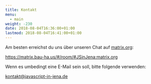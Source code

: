 ```yaml
---
title: Kontakt
menu:
  - main
weight: -230
date: 2018-08-04T16:36:00+01:00
lastmod: 2018-08-04T16:41:00+01:00
---
```


Am besten erreichst du uns über unseren Chat auf [matrix.org](https://matrix.org):

https://matrix.bau-ha.us/#/room/#JSinJena:matrix.org

Wenn es umbedingt eine E-Mail sein soll, bitte folgende verwenden:

kontakt@javascript-in-jena.de
